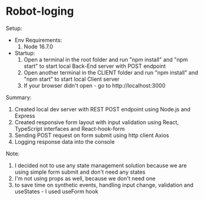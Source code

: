 # Robot-loging

Setup:
 - Env Requirements:
   1) Node 16.7.0
 - Startup:
   1)  Open a terminal in the root folder and run "npm install" and "npm start" to start local Back-End server with POST endpoint
   2)  Open another terminal in the CLIENT folder and run "npm install" and "npm start" to start local Client server
   3)  If your browser didn't open - go to http://localhost:3000
   
Summary:
 1) Created local dev server with REST POST endpoint using Node.js and Express
 2) Created responsive form layout with input validation using React, TypeScript interfaces and React-hook-form
 3) Sending POST request on form submit using http client Axios
 4) Logging response data into the console
 
Note:
 1) I decided not to use any state management solution because we are using simple form submit and don't need any states
 2) I'm not using props as well, because we don't need one
 3) to save time on synthetic events, handling input change, validation and useStates - I used useForm hook 
